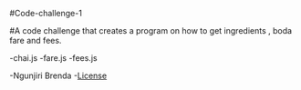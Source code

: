#Code-challenge-1

#A code challenge that creates a program on how to get ingredients , boda fare and fees.

-chai.js
-fare.js
-fees.js

-Ngunjiri Brenda
-[License](#license)
